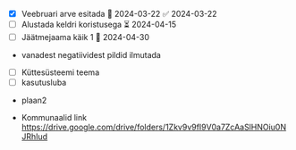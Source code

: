 - [x] Veebruari arve esitada 📅 2024-03-22 ✅ 2024-03-22
- [ ] Alustada keldri koristusega ⏳ 2024-04-15
- [ ] Jäätmejaama käik 1 📅 2024-04-30
- vanadest negatiividest pildid ilmutada
- [ ] Küttesüsteemi teema
- [ ] kasutusluba
- plaan2

- Kommunaalid link https://drive.google.com/drive/folders/1Zkv9v9fI9V0a7ZcAaSlHNOiu0NJRhIud